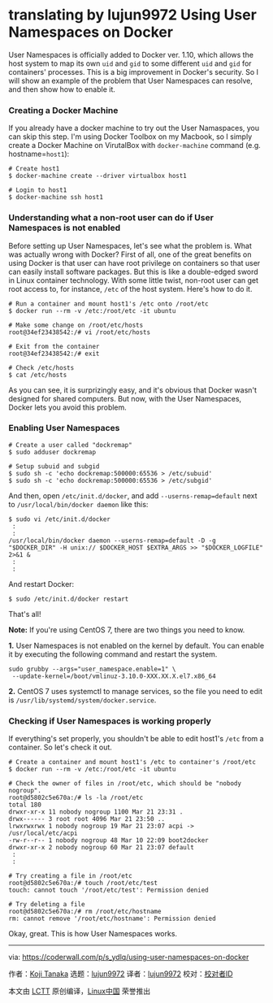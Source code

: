 translating by lujun9972
Using User Namespaces on Docker
======
User Namespaces is officially added to Docker ver. 1.10, which allows the host system to map its own `uid` and `gid` to some different `uid` and `gid` for containers' processes. This is a big improvement in Docker's security. So I will show an example of the problem that User Namespaces can resolve, and then show how to enable it.

### Creating a Docker Machine

If you already have a docker machine to try out the User Namaspaces, you can skip this step. I'm using Docker Toolbox on my Macbook, so I simply create a Docker Machine on VirutalBox with `docker-machine` command (e.g. hostname=`host1`):
```
# Create host1
$ docker-machine create --driver virtualbox host1

# Login to host1
$ docker-machine ssh host1

```

### Understanding what a non-root user can do if User Namespaces is not enabled

Before setting up User Namespaces, let's see what the problem is. What was actually wrong with Docker? First of all, one of the great benefits on using Docker is that user can have root privilege on containers so that user can easily install software packages. But this is like a double-edged sword in Linux container technology. With some little twist, non-root user can get root access to, for instance, `/etc` of the host system. Here's how to do it.
```
# Run a container and mount host1's /etc onto /root/etc
$ docker run --rm -v /etc:/root/etc -it ubuntu

# Make some change on /root/etc/hosts
root@34ef23438542:/# vi /root/etc/hosts

# Exit from the container
root@34ef23438542:/# exit

# Check /etc/hosts
$ cat /etc/hosts

```

As you can see, it is surprizingly easy, and it's obvious that Docker wasn't designed for shared computers. But now, with the User Namespaces, Docker lets you avoid this problem.

### Enabling User Namespaces
```
# Create a user called "dockremap"
$ sudo adduser dockremap

# Setup subuid and subgid
$ sudo sh -c 'echo dockremap:500000:65536 > /etc/subuid'
$ sudo sh -c 'echo dockremap:500000:65536 > /etc/subgid'

```

And then, open `/etc/init.d/docker`, and add `--userns-remap=default` next to `/usr/local/bin/docker daemon` like this:
```
$ sudo vi /etc/init.d/docker
 :
 :
/usr/local/bin/docker daemon --userns-remap=default -D -g "$DOCKER_DIR" -H unix:// $DOCKER_HOST $EXTRA_ARGS >> "$DOCKER_LOGFILE" 2>&1 &
 :
 :

```

And restart Docker:
```
$ sudo /etc/init.d/docker restart

```

That's all!

**Note:** If you're using CentOS 7, there are two things you need to know.

**1.** User Namespaces is not enabled on the kernel by default. You can enable it by executing the following command and restart the system.
```
sudo grubby --args="user_namespace.enable=1" \
 --update-kernel=/boot/vmlinuz-3.10.0-XXX.XX.X.el7.x86_64

```

**2.** CentOS 7 uses systemctl to manage services, so the file you need to edit is `/usr/lib/systemd/system/docker.service`.

### Checking if User Namespaces is working properly

If everything's set properly, you shouldn't be able to edit host1's `/etc` from a container. So let's check it out.
```
# Create a container and mount host1's /etc to container's /root/etc
$ docker run --rm -v /etc:/root/etc -it ubuntu

# Check the owner of files in /root/etc, which should be "nobody nogroup".
root@d5802c5e670a:/# ls -la /root/etc
total 180
drwxr-xr-x 11 nobody nogroup 1100 Mar 21 23:31 .
drwx------ 3 root root 4096 Mar 21 23:50 ..
lrwxrwxrwx 1 nobody nogroup 19 Mar 21 23:07 acpi -> /usr/local/etc/acpi
-rw-r--r-- 1 nobody nogroup 48 Mar 10 22:09 boot2docker
drwxr-xr-x 2 nobody nogroup 60 Mar 21 23:07 default
 :
 :

# Try creating a file in /root/etc
root@d5802c5e670a:/# touch /root/etc/test
touch: cannot touch '/root/etc/test': Permission denied

# Try deleting a file
root@d5802c5e670a:/# rm /root/etc/hostname
rm: cannot remove '/root/etc/hostname': Permission denied

```

Okay, great. This is how User Namespaces works.

--------------------------------------------------------------------------------

via: https://coderwall.com/p/s_ydlq/using-user-namespaces-on-docker

作者：[Koji Tanaka][a]
选题：[lujun9972](https://github.com/lujun9972)
译者：[lujun9972](https://github.com/lujun9972)
校对：[校对者ID](https://github.com/校对者ID)

本文由 [LCTT](https://github.com/LCTT/TranslateProject) 原创编译，[Linux中国](https://linux.cn/) 荣誉推出

[a]:https://coderwall.com/kjtanaka
